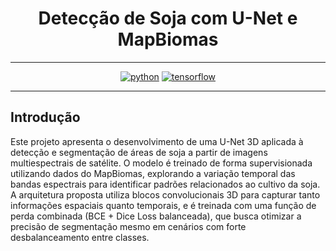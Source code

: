 <div align="center">

# Detecção de Soja com U-Net e MapBiomas

----------

[![python](https://img.shields.io/badge/python-3.12.12-green)]()
[![tensorflow](https://img.shields.io/badge/tensorflow-2.19.0-orange)]()

----------

<div align="left">

## Introdução

Este projeto apresenta o desenvolvimento de uma U-Net 3D aplicada à detecção e segmentação de áreas de soja a partir de imagens multiespectrais de satélite. O modelo é treinado de forma supervisionada utilizando dados do MapBiomas, explorando a variação temporal das bandas espectrais para identificar padrões relacionados ao cultivo da soja.
A arquitetura proposta utiliza blocos convolucionais 3D para capturar tanto informações espaciais quanto temporais, e é treinada com uma função de perda combinada (BCE + Dice Loss balanceada), que busca otimizar a precisão de segmentação mesmo em cenários com forte desbalanceamento entre classes.
